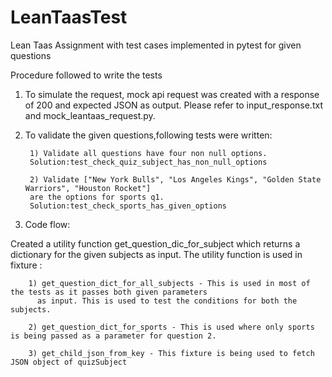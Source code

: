 # LeanTaasTest
Lean Taas Assignment with test cases implemented in pytest for given questions

Procedure followed to write the tests

1. To simulate the request, mock api request was created with a response of 200 and expected JSON as output. 
Please refer to input_response.txt and mock_leantaas_request.py.

2. To validate the given questions,following tests were written:
        
        1) Validate all questions have four non null options.
        Solution:test_check_quiz_subject_has_non_null_options
        
        2) Validate ["New York Bulls", "Los Angeles Kings", "Golden State Warriors", "Houston Rocket"] 
        are the options for sports q1.
        Solution:test_check_sports_has_given_options

3. Code flow:

Created a utility function get_question_dic_for_subject which returns a dictionary for the given subjects as input. 
The utility function is used in fixture :
        
        1) get_question_dict_for_all_subjects - This is used in most of the tests as it passes both given parameters
          as input. This is used to test the conditions for both the subjects.
        
        2) get_question_dict_for_sports - This is used where only sports is being passed as a parameter for question 2.
        
        3) get_child_json_from_key - This fixture is being used to fetch JSON object of quizSubject
